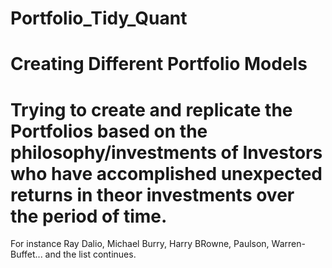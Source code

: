 # Portfolio_Tidy_Quant
# Creating Different Portfolio Models
# Trying to create and replicate the  Portfolios based on the philosophy/investments of Investors who have accomplished unexpected returns in theor investments over the period of time.
For instance Ray Dalio, Michael Burry, Harry BRowne, Paulson, Warren- Buffet... and the list continues.
